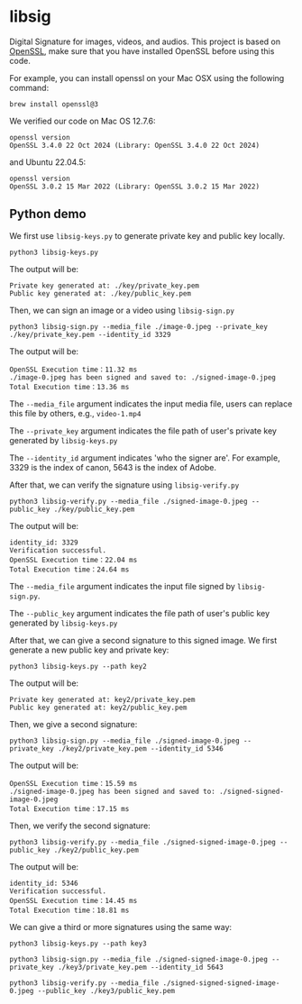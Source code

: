 # libsig
Digital Signature for images, videos, and audios. This project is based on [OpenSSL][1], make sure that you have installed OpenSSL before using this code. 

For example, you can install openssl on your Mac OSX using the following command:

    brew install openssl@3

We verified our code on Mac OS 12.7.6:

    openssl version
    OpenSSL 3.4.0 22 Oct 2024 (Library: OpenSSL 3.4.0 22 Oct 2024)

and Ubuntu 22.04.5:

    openssl version
    OpenSSL 3.0.2 15 Mar 2022 (Library: OpenSSL 3.0.2 15 Mar 2022)

## Python demo

We first use `libsig-keys.py` to generate private key and public key locally. 

    python3 libsig-keys.py

The output will be:

    Private key generated at: ./key/private_key.pem
    Public key generated at: ./key/public_key.pem

Then, we can sign an image or a video using `libsig-sign.py`

    python3 libsig-sign.py --media_file ./image-0.jpeg --private_key ./key/private_key.pem --identity_id 3329

The output will be:

    OpenSSL Execution time：11.32 ms
    ./image-0.jpeg has been signed and saved to: ./signed-image-0.jpeg
    Total Execution time：13.36 ms

The `--media_file` argument indicates the input media file, users can replace this file by others, e.g., `video-1.mp4`

The `--private_key` argument indicates the file path of user's private key generated by `libsig-keys.py`

The `--identity_id` argument indicates 'who the signer are'. For example, 3329 is the index of canon, 5643 is the index of Adobe.

After that, we can verify the signature using `libsig-verify.py`

    python3 libsig-verify.py --media_file ./signed-image-0.jpeg --public_key ./key/public_key.pem

The output will be:

    identity_id: 3329
    Verification successful.
    OpenSSL Execution time：22.04 ms
    Total Execution time：24.64 ms

The `--media_file` argument indicates the input file signed by `libsig-sign.py`.

The `--public_key` argument indicates the file path of user's public key generated by `libsig-keys.py`

After that, we can give a second signature to this signed image. We first generate a new public key and private key:

    python3 libsig-keys.py --path key2

The output will be:

    Private key generated at: key2/private_key.pem
    Public key generated at: key2/public_key.pem

Then, we give a second signature:

    python3 libsig-sign.py --media_file ./signed-image-0.jpeg --private_key ./key2/private_key.pem --identity_id 5346

The output will be:

    OpenSSL Execution time：15.59 ms
    ./signed-image-0.jpeg has been signed and saved to: ./signed-signed-image-0.jpeg
    Total Execution time：17.15 ms

Then, we verify the second signature:

    python3 libsig-verify.py --media_file ./signed-signed-image-0.jpeg --public_key ./key2/public_key.pem

The output will be:

    identity_id: 5346
    Verification successful.
    OpenSSL Execution time：14.45 ms
    Total Execution time：18.81 ms

We can give a third or more signatures using the same way:

    python3 libsig-keys.py --path key3
    
    python3 libsig-sign.py --media_file ./signed-signed-image-0.jpeg --private_key ./key3/private_key.pem --identity_id 5643
    
    python3 libsig-verify.py --media_file ./signed-signed-signed-image-0.jpeg --public_key ./key3/public_key.pem

  [1]: https://github.com/openssl/openssl
